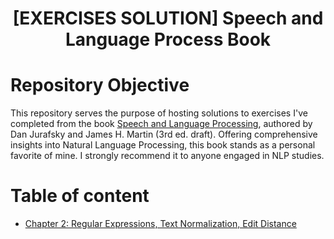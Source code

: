 <h1><p align="center">[EXERCISES SOLUTION] Speech and Language Process Book</p>
</h1>

# Repository Objective
This repository serves the purpose of hosting solutions to exercises I've completed from the book [Speech and Language Processing](https://web.stanford.edu/~jurafsky/slp3/), authored by Dan Jurafsky and James H. Martin (3rd ed. draft). Offering comprehensive insights into Natural Language Processing, this book stands as a personal favorite of mine. I strongly recommend it to anyone engaged in NLP studies.

# Table of content

- [Chapter 2: Regular Expressions, Text Normalization, Edit Distance](exercise-solution/Chapter2:_Regular_Expressions,_Text_Normalization,_Edit_Distance)